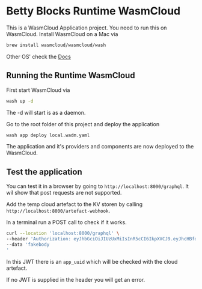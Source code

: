 # Betty Blocks Runtime WasmCloud

This is a WasmCloud Application project. You need to run this on WasmCloud. Install WasmCloud on a Mac via

```bash
brew install wasmcloud/wasmcloud/wash
```

Other OS' check the [Docs](https://wasmcloud.com/docs/installation)

## Running the Runtime WasmCloud

First start WasmCloud via

```bash
wash up -d
```

The -d will start is as a daemon.

Go to the root folder of this project and deploy the application

```bash
wash app deploy local.wadm.yaml
```

The application and it's providers and components are now deployed to the WasmCloud.

## Test the application

You can test it in a browser by going to `http://localhost:8000/graphql`. It wil show that post requests are not supported.

Add the temp cloud artefact to the KV storen by calling `http://localhost:8000/artefact-webhook`.

In a terminal run a POST call to check if it works.

```bash
curl --location 'localhost:8000/graphql' \
--header 'Authorization: eyJhbGciOiJIUzUxMiIsInR5cCI6IkpXVCJ9.eyJhcHBfdXVpZCI6IjY5M2IyMmU5ODNmYjQ2YWZhNGViMzUzZDgyZWNlNGJiIiwiYXVkIjoiSm9rZW4iLCJhdXRoX3Byb2ZpbGUiOiI1YmY5ZWJhMzQ2MzY0OTVkODBlZDVhNzkwY2EzOTA3NyIsImNhc190b2tlbiI6ImQ2NTI1ODU5NjRlY2ZkNTliZDczOGJiMzNmNWE0MjFjZTg1YzQ5M2UiLCJleHAiOjE3MzYwODA1NDIsImlhdCI6MTczNjA3MzM0MiwiaXNzIjoiSm9rZW4iLCJqdGkiOiIzMGJzYjBkb2lidHUycHJ0NTAwMDcwZDMiLCJsb2NhbGUiOm51bGwsIm5iZiI6MTczNjA3MzM0Miwicm9sZXMiOlsxXSwidXNlcl9pZCI6MX0.qnlhrIcCbVSf5szKBJSnjsVLz_b8Cem-Bfwe6u-_921UYS9qRGJGpsZ9Sr7aAGz1NwC78eXT0GTuAz4fL28k_A' \
--data 'fakebody
'
```

In this JWT there is an `app_uuid` which will be checked with the cloud artefact.

If no JWT is supplied in the header you will get an error.
